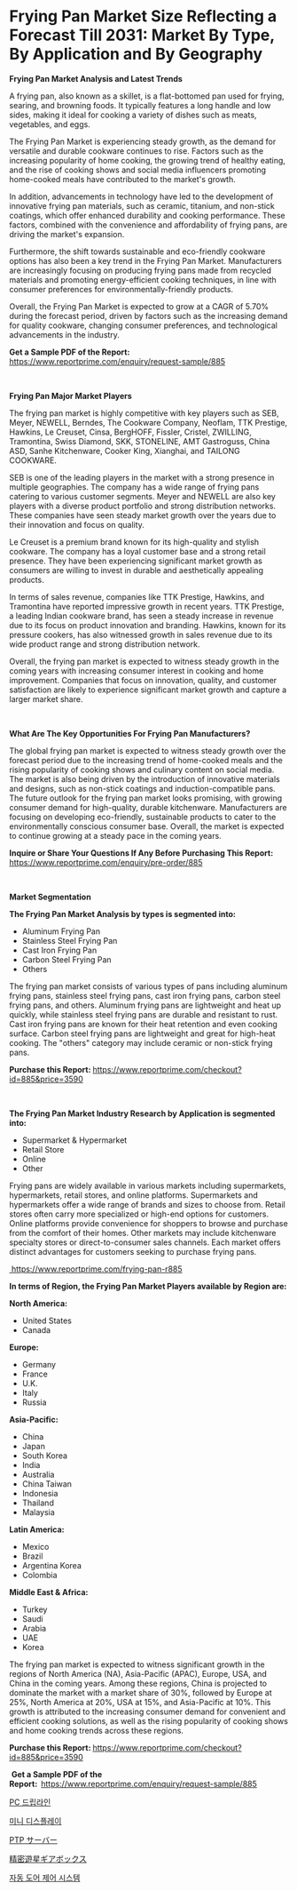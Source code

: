 <p><h1>Frying Pan Market Size Reflecting a Forecast Till 2031: Market By Type, By Application and By Geography</h1></p><p><strong>Frying Pan Market Analysis and Latest Trends</strong></p>
<p><p>A frying pan, also known as a skillet, is a flat-bottomed pan used for frying, searing, and browning foods. It typically features a long handle and low sides, making it ideal for cooking a variety of dishes such as meats, vegetables, and eggs.</p><p>The Frying Pan Market is experiencing steady growth, as the demand for versatile and durable cookware continues to rise. Factors such as the increasing popularity of home cooking, the growing trend of healthy eating, and the rise of cooking shows and social media influencers promoting home-cooked meals have contributed to the market's growth.</p><p>In addition, advancements in technology have led to the development of innovative frying pan materials, such as ceramic, titanium, and non-stick coatings, which offer enhanced durability and cooking performance. These factors, combined with the convenience and affordability of frying pans, are driving the market's expansion.</p><p>Furthermore, the shift towards sustainable and eco-friendly cookware options has also been a key trend in the Frying Pan Market. Manufacturers are increasingly focusing on producing frying pans made from recycled materials and promoting energy-efficient cooking techniques, in line with consumer preferences for environmentally-friendly products.</p><p>Overall, the Frying Pan Market is expected to grow at a CAGR of 5.70% during the forecast period, driven by factors such as the increasing demand for quality cookware, changing consumer preferences, and technological advancements in the industry.</p></p>
<p><strong>Get a Sample PDF of the Report:&nbsp;</strong> <a href="https://www.reportprime.com/enquiry/request-sample/885">https://www.reportprime.com/enquiry/request-sample/885</a></p>
<p>&nbsp;</p>
<p><strong>Frying Pan Major Market Players</strong></p>
<p><p>The frying pan market is highly competitive with key players such as SEB, Meyer, NEWELL, Berndes, The Cookware Company, Neoflam, TTK Prestige, Hawkins, Le Creuset, Cinsa, BergHOFF, Fissler, Cristel, ZWILLING, Tramontina, Swiss Diamond, SKK, STONELINE, AMT Gastroguss, China ASD, Sanhe Kitchenware, Cooker King, Xianghai, and TAILONG COOKWARE. </p><p>SEB is one of the leading players in the market with a strong presence in multiple geographies. The company has a wide range of frying pans catering to various customer segments. Meyer and NEWELL are also key players with a diverse product portfolio and strong distribution networks. These companies have seen steady market growth over the years due to their innovation and focus on quality.</p><p>Le Creuset is a premium brand known for its high-quality and stylish cookware. The company has a loyal customer base and a strong retail presence. They have been experiencing significant market growth as consumers are willing to invest in durable and aesthetically appealing products.</p><p>In terms of sales revenue, companies like TTK Prestige, Hawkins, and Tramontina have reported impressive growth in recent years. TTK Prestige, a leading Indian cookware brand, has seen a steady increase in revenue due to its focus on product innovation and branding. Hawkins, known for its pressure cookers, has also witnessed growth in sales revenue due to its wide product range and strong distribution network.</p><p>Overall, the frying pan market is expected to witness steady growth in the coming years with increasing consumer interest in cooking and home improvement. Companies that focus on innovation, quality, and customer satisfaction are likely to experience significant market growth and capture a larger market share.</p></p>
<p>&nbsp;</p>
<p><strong>What Are The Key Opportunities For Frying Pan Manufacturers?</strong></p>
<p><p>The global frying pan market is expected to witness steady growth over the forecast period due to the increasing trend of home-cooked meals and the rising popularity of cooking shows and culinary content on social media. The market is also being driven by the introduction of innovative materials and designs, such as non-stick coatings and induction-compatible pans. The future outlook for the frying pan market looks promising, with growing consumer demand for high-quality, durable kitchenware. Manufacturers are focusing on developing eco-friendly, sustainable products to cater to the environmentally conscious consumer base. Overall, the market is expected to continue growing at a steady pace in the coming years.</p></p>
<p><strong>Inquire or Share Your Questions If Any Before Purchasing This Report:</strong> <a href="https://www.reportprime.com/enquiry/pre-order/885">https://www.reportprime.com/enquiry/pre-order/885</a></p>
<p>&nbsp;</p>
<p><strong>Market Segmentation</strong></p>
<p><strong>The Frying Pan Market Analysis by types is segmented into:</strong></p>
<p><ul><li>Aluminum Frying Pan</li><li>Stainless Steel Frying Pan</li><li>Cast Iron Frying Pan</li><li>Carbon Steel Frying Pan</li><li>Others</li></ul></p>
<p><p>The frying pan market consists of various types of pans including aluminum frying pans, stainless steel frying pans, cast iron frying pans, carbon steel frying pans, and others. Aluminum frying pans are lightweight and heat up quickly, while stainless steel frying pans are durable and resistant to rust. Cast iron frying pans are known for their heat retention and even cooking surface. Carbon steel frying pans are lightweight and great for high-heat cooking. The "others" category may include ceramic or non-stick frying pans.</p></p>
<p><strong>Purchase this Report:&nbsp;</strong><a href="https://www.reportprime.com/checkout?id=885&price=3590">https://www.reportprime.com/checkout?id=885&price=3590</a></p>
<p>&nbsp;</p>
<p><strong>The Frying Pan Market Industry Research by Application is segmented into:</strong></p>
<p><ul><li>Supermarket & Hypermarket</li><li>Retail Store</li><li>Online</li><li>Other</li></ul></p>
<p><p>Frying pans are widely available in various markets including supermarkets, hypermarkets, retail stores, and online platforms. Supermarkets and hypermarkets offer a wide range of brands and sizes to choose from. Retail stores often carry more specialized or high-end options for customers. Online platforms provide convenience for shoppers to browse and purchase from the comfort of their homes. Other markets may include kitchenware specialty stores or direct-to-consumer sales channels. Each market offers distinct advantages for customers seeking to purchase frying pans.</p></p>
<p><a href="https://www.reportprime.com/frying-pan-r885">&nbsp;https://www.reportprime.com/frying-pan-r885</a></p>
<p><strong>In terms of Region, the Frying Pan Market Players available by Region are:</strong></p>
<p>
    <p> <strong> North America: </strong>
        <ul>
            <li>United States</li>
            <li>Canada</li>
        </ul>
        </p> 
    <p> <strong> Europe: </strong>
        <ul>
            <li>Germany</li>
            <li>France</li>
            <li>U.K.</li>
            <li>Italy</li>
            <li>Russia</li>
        </ul>
        </p> 
    <p> <strong> Asia-Pacific: </strong>
        <ul>
            <li>China</li>
            <li>Japan</li>
            <li>South Korea</li>
            <li>India</li>
            <li>Australia</li>
            <li>China Taiwan</li>
            <li>Indonesia</li>
            <li>Thailand</li>
            <li>Malaysia</li>
        </ul>
        </p> 
    <p> <strong> Latin America: </strong>
        <ul>
            <li>Mexico</li>
            <li>Brazil</li>
            <li>Argentina Korea</li>
            <li>Colombia</li>
        </ul>
        </p> 
    <p> <strong> Middle East & Africa: </strong>
        <ul>
            <li>Turkey</li>
            <li>Saudi</li>
            <li>Arabia</li>
            <li>UAE</li>
            <li>Korea</li>
        </ul>
    </p>
    </p>
<p><p>The frying pan market is expected to witness significant growth in the regions of North America (NA), Asia-Pacific (APAC), Europe, USA, and China in the coming years. Among these regions, China is projected to dominate the market with a market share of 30%, followed by Europe at 25%, North America at 20%, USA at 15%, and Asia-Pacific at 10%. This growth is attributed to the increasing consumer demand for convenient and efficient cooking solutions, as well as the rising popularity of cooking shows and home cooking trends across these regions.</p></p>
<p><strong>Purchase this Report: </strong><a href="https://www.reportprime.com/checkout?id=885&price=3590">https://www.reportprime.com/checkout?id=885&price=3590</a></p>
<p>&nbsp;<strong>Get a Sample PDF of the Report:&nbsp;&nbsp;</strong><a href="https://www.reportprime.com/enquiry/request-sample/885">https://www.reportprime.com/enquiry/request-sample/885</a></p>
<p><strong></strong></p>
<p><p><a href="https://github.com/AidenReinger/Market-Research-Report-List-1/blob/main/858794468164.md">PC 드립라인</a></p><p><a href="https://medium.com/@mayekuhic00/%EB%AF%B8%EB%8B%88-%EB%94%94%EC%8A%A4%ED%94%8C%EB%A0%88%EC%9D%B4-%EC%8B%9C%EC%9E%A5-%EC%B8%A1%EC%A0%95%EC%B9%98-%ED%95%B4%EB%8F%85-%EC%8B%9C%EC%9E%A5%EC%A0%90%EC%9C%A0%EC%9C%A8-%ED%8A%B8%EB%A0%8C%EB%93%9C-%EB%B0%8F-%EC%84%B1%EC%9E%A5-%ED%8C%A8%ED%84%B4-2bc9bec709e4">미니 디스플레이</a></p><p><a href="https://github.com/FrancoWeber2023/Market-Research-Report-List-1/blob/main/636647570605.md">PTP サーバー</a></p><p><a href="https://github.com/LuzHills1972/Market-Research-Report-List-1/blob/main/397995070606.md">精密遊星ギアボックス</a></p><p><a href="https://medium.com/@adonispellea2022/%EC%9E%90%EB%8F%99-%EB%AC%B8-%EC%A0%9C%EC%96%B4-%EC%8B%9C%EC%8A%A4%ED%85%9C-%EC%8B%9C%EC%9E%A5-%EB%8F%99%ED%96%A5-%EC%8B%9C%EC%9E%A5-%EB%8F%99%ED%96%A5-%EC%84%B1%EC%9E%A5-2024%EB%85%84%EB%B6%80%ED%84%B0-2031%EB%85%84%EA%B9%8C%EC%A7%80-%EC%98%88%EC%83%81%EB%90%9C-%EC%98%88%EC%B8%A1-63e5174588c9">자동 도어 제어 시스템</a></p></p>